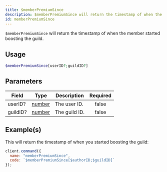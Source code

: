 ```yaml
---
title: $memberPremiumSince
description: $memberPremiumSince will return the timestamp of when the user started boosting the guild.
id: memberPremiumSince
---
```


`$memberPremiumSince` will return the timestamp of when the member started boosting the guild.

## Usage

```php
$memberPremiumSince[userID?;guildID?]
```

## Parameters

| Field     | Type                                                                                                | Description   | Required |
| --------- | --------------------------------------------------------------------------------------------------- | ------------- | :------: |
| userID?   | [number](https://developer.mozilla.org/en-US/docs/Web/JavaScript/Reference/Global_Objects/Number)   | The user ID.  |  false   |
| guildID?  | [number](https://developer.mozilla.org/en-US/docs/Web/JavaScript/Reference/Global_Objects/Number)   | The guild ID. |  false   |

## Example(s)

This will return the timestamp of when you started boosting the guild:

```js
client.command({
  name: "memberPremiumSince",
  code: `$memberPremiumSince[$authorID;$guildID]`
});
```
